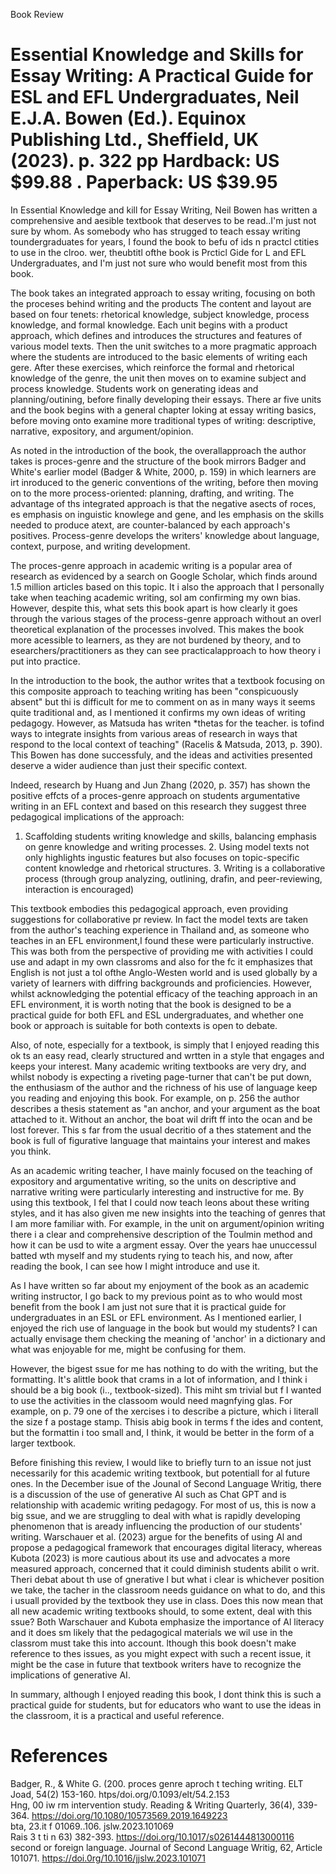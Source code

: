 Book Review

# Essential Knowledge and Skills for Essay Writing: A Practical Guide for ESL and EFL Undergraduates, Neil E.J.A. Bowen (Ed.). Equinox Publishing Ltd., Sheffield, UK (2023). p. 322 pp Hardback: US $\$ 99.88$ . Paperback: US $\$ 39.95$

In Essential Knowledge and kill for Essay Writing, Neil Bowen has written a comprehensive and aesible textbook that deserves to be read..I'm just not sure by whom. As somebody who has strugged to teach essay writing toundergraduates for years, I found the book to befu of ids n practcl ctities to use in the clroo. wer, theubtitl ofthe book is Prcticl Gide for L and EFL Undergraduates, and I'm just not sure who would benefit most from this book.

The book takes an integrated approach to essay writing, focusing on both the proceses behind writing and the products The content and layout are based on four tenets: rhetorical knowledge, subject knowledge, process knowledge, and formal knowledge. Each unit begins with a product approach, which defines and introduces the structures and features of various model texts. Then the unit switches to a more pragmatic approach where the students are introduced to the basic elements of writing each gere. After these exercises, which reinforce the formal and rhetorical knowledge of the genre, the unit then moves on to examine subject and process knowledge. Students work on generating ideas and planning/outining, before finally developing their essays. There ar five units and the book begins with a general chapter loking at essay writing basics, before moving onto examine more traditional types of writing: descriptive, narrative, expository, and argument/opinion.

As noted in the introduction of the book, the overallapproach the author takes is proces-genre and the structure of the book mirrors Badger and White's earlier model (Badger & White, 2000, p. 159) in which learners are irt inroduced to the generic conventions of the writing, before then moving on to the more process-oriented: planning, drafting, and writing. The advantage of ths integrated approach is that the negative asects of roces, es emphasis on inguistic knowlege and gene, and les emphasis on the skills needed to produce atext, are counter-balanced by each approach's positives. Process-genre develops the writers' knowledge about language, context, purpose, and writing development.

The proces-genre approach in academic writing is a popular area of research as evidenced by a search on Google Scholar, which finds around 1.5 million articles based on this topic. It i also the approach that I personally take when teaching academic writing, soI am confirming my own bias. However, despite this, what sets this book apart is how clearly it goes through the various stages of the process-genre approach without an overl theoretical explanation of the processes involved. This makes the book more acessible to learners, as they are not burdened by theory, and to esearchers/practitioners as they can see practicalapproach to how theory i put into practice.

In the introduction to the book, the author writes that a textbook focusing on this composite approach to teaching writing has been "conspicuously absent" but thi is difficult for me to comment on as in many ways it seems quite traditional and, as I mentioned it confirms my own ideas of writing pedagogy. However, as Matsuda has writen \*thetas for the teacher. is tofind ways to integrate insights from various areas of research in ways that respond to the local context of teaching" (Racelis & Matsuda, 2013, p. 390). This Bowen has done successfuly, and the ideas and activities presented deserve a wider audience than just their specific context.

Indeed, research by Huang and Jun Zhang (2020, p. 357) has shown the positive effcts of a proces-genre approach on students argumentative writing in an EFL context and based on this research they suggest three pedagogical implications of the approach:

1. Scaffolding students writing knowledge and skills, balancing emphasis on genre knowledge and writing processes. 2. Using model texts not only highlights ingustic features but also focuses on topic-specific content knowledge and rhetorical structures. 3. Writing is a collaborative process (through group analyzing, outlining, drafin, and peer-reviewing, interaction is encouraged)

This textbook embodies this pedagogical approach, even providing suggestions for collaborative pr review. In fact the model texts are taken from the author's teaching experience in Thailand and, as someone who teaches in an EFL environment,I found these were particularly instructive. This was both from the perspective of providing me with activities I could use and adapt in my own classroms and also for the fc it emphasizes that English is not just a tol ofthe Anglo-Westen world and is used globally by a variety of learners with diffring backgrounds and proficiencies. However, whilst acknowledging the potential efficacy of the teaching approach in an EFL environment, it is worth noting that the book is designed to be a practical guide for both EFL and ESL undergraduates, and whether one book or approach is suitable for both contexts is open to debate.

Also, of note, especially for a textbook, is simply that I enjoyed reading this ok ts an easy read, clearly structured and wrtten in a style that engages and keeps your interest. Many academic writing textbooks are very dry, and whilst nobody is expecting a riveting page-turner that can't be put down, the enthusiasm of the author and the richness of his use of language keep you reading and enjoying this book. For example, on p. 256 the author describes a thesis statement as "an anchor, and your argument as the boat attached to it. Without an anchor, the boat wil drift ff into the ocan and be lost forever. This s far from the usual decritio of a thes statement and the book is full of figurative language that maintains your interest and makes you think.

As an academic writing teacher, I have mainly focused on the teaching of expository and argumentative writing, so the units on descriptive and narrative writing were particularly interesting and instructive for me. By using this textbook, I fel that I could now teach leons about these writing styles, and it has also given me new insights into the teaching of genres that I am more familiar with. For example, in the unit on argument/opinion writing there i a clear and comprehensive description of the Toulmin method and how it can be usd to wite a argment essay. Over the years  hae unuccessul batted wth myself and my students rying to teach his, and now, after reading the book, I can see how I might introduce and use it.

As I have written so far about my enjoyment of the book as an academic writing instructor, I go back to my previous point as to who would most benefit from the book I am just not sure that it is practical guide for undergraduates in an ESL or EFL environment. As I mentioned earlier, I enjoyed the rich use of language in the book but would my students? I can actually envisage them checking the meaning of 'anchor' in a dictionary and what was enjoyable for me, might be confusing for them.

However, the bigest ssue for me has nothing to do with the writing, but the formatting. It's alittle book that crams in a lot of information, and I think i should be a big book (i.., textbook-sized). This miht sm trivial but f I wanted to use the activities in the classoom  would need  magnfying glas. For example, on p. 79 one of the xercises i to describe a picture, which i literall the size f a postage stamp. Thisis abig book in terms f the ides and content, but the formattin i too small and, I think, it would be better in the form of a larger textbook.

Before finishing this review, I would like to briefly turn to an issue not just necessarily for this academic writing textbook, but potentiall for al future ones. In the December isue of the Jounal of Second Language Writig, there is a discussion of the use of generative AI such as Chat GPT and is relationship with academic writing pedagogy. For most of us, this is now a big ssue, and we are struggling to deal with what is rapidly developing phenomenon that is aready influencing the production of our students' writing. Warschauer et al. (2023) argue for the benefits of using Al and propose a pedagogical framework that encourages digital literacy, whereas Kubota (2023) is more cautious about its use and advocates a more measured approach, concerned that it could diminish students abilit o writ. Theri  debat about th use of gnerative l but what i clear is whichever position we take, the tacher in the classroom needs guidance on what to do, and this i usuall provided by the textbook they use in class. Does this now mean that all new academic writing textbooks should, to some extent, deal with this ssue? Both Warschauer and Kubota emphasize the importance of Al literacy and it does sm likely that the pedagogical materials we wil use in the classrom must take this into account. lthough this book doesn't make reference to thes issues, as you might expect with such a recent issue, it might be the case in future that textbook writers have to recognize the implications of generative AI.

In summary, although I enjoyed reading this book, I dont think this is such a practical guide for students, but for educators who want to use the ideas in the classroom, it is a practical and useful reference.

# References

Badger, R., & White G. (200.  proces genre aproch t teching writing. ELT Joad, 54(2) 153-160. htps/doi.org/0.1093/elt/54.2.153   
Hng,  00   iw    rm intervention study. Reading & Writing Quarterly, 36(4), 339-364. https://doi.org/10.1080/10573569.2019.1649223   
bta, 23.it  f 01069..106. jslw.2023.101069   
Rais  3  t ti  n 63) 382-393. https://doi.org/10.1017/s0261444813000116 second or foreign language. Journal of Second Language Writig, 62, Article 101071. https://doi.0rg/10.1016/jjslw.2023.101071